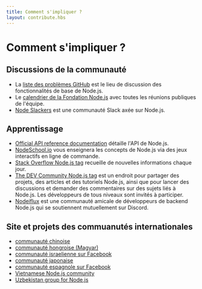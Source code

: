 ```yaml
---
title: Comment s'impliquer ?
layout: contribute.hbs
---
```


# Comment s'impliquer ?

## Discussions de la communauté

* La [liste des problèmes GitHub](https://github.com/nodejs/node/issues) est le lieu de discussion des fonctionnalités de base de Node.js.
* Le [calendrier de la Fondation Node.js](https://nodejs.org/calendar) avec toutes les réunions publiques de l'équipe.
* [Node Slackers](https://www.nodeslackers.com/) est une communauté Slack axée sur Node.js.

## Apprentissage

* [Official API reference documentation](https://nodejs.org/api/) détaille l'API de Node.js.
* [NodeSchool.io](https://nodeschool.io/) vous enseignera les concepts de Node.js via des jeux interactifs en ligne de commande.
* [Stack Overflow Node.js tag](https://stackoverflow.com/questions/tagged/node.js) recueille de nouvelles informations chaque jour.
* [The DEV Community Node.js tag](https://dev.to/t/node) est un endroit pour partager des projets, des articles et des tutoriels Node.js, ainsi que pour lancer des discussions et demander des commentaires sur des sujets liés à Node.js. Les développeurs de tous niveaux sont invités à participer.
* [Nodeiflux](https://discordapp.com/invite/vUsrbjd) est une communauté amicale de développeurs de backend Node.js qui se soutiennent mutuellement sur Discord.

## Site et projets des commuanutés internationales

* [communauté chinoise](https://cnodejs.org/)
* [communauté hongroise (Magyar)](https://nodehun.blogspot.com/)
* [communauté israelienne sur Facebook](https://www.facebook.com/groups/node.il/)
* [communauté japonaise](https://nodejs.jp/)
* [communauté espagnole sur Facebook](https://www.facebook.com/groups/node.es/)
* [Vietnamese Node.js community](https://www.facebook.com/nodejs.vn/)
* [Uzbekistan group for Node.js](https://t.me/nodejs_uz)
